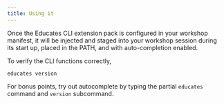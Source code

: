 ```yaml
---
title: Using it
---
```


Once the Educates CLI extension pack is configured in your workshop manifest,
it will be injected and staged into your workshop session during its start up,
placed in the PATH, and with auto-completion enabled.

To verify the CLI functions correctly,

```execute
educates version
```

For bonus points,
try out autocomplete by typing the partial `educates` command and `version` subcommand.
